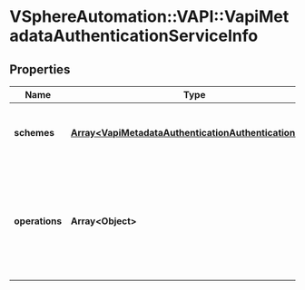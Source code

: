 # VSphereAutomation::VAPI::VapiMetadataAuthenticationServiceInfo

## Properties
Name | Type | Description | Notes
------------ | ------------- | ------------- | -------------
**schemes** | [**Array&lt;VapiMetadataAuthenticationAuthenticationInfo&gt;**](VapiMetadataAuthenticationAuthenticationInfo.md) | List of authentication schemes to be used for all the operation elements contained in this service element. The authentication scheme specified on the package element corresponding to this service element is ignored. | [optional] 
**operations** | **Array&lt;Object&gt;** | Information about all operation elements contained in this service element that contain authentication information. The key in the {@term map} is the identifier of the operation element and the value in the {@term map} is the authentication information for the operation element. &lt;p&gt; For an explanation of containment of authentication information within operation elements, see {@link vapi.metadata.authentication.service.Operation}. | [optional] 


